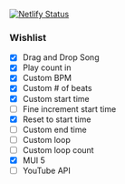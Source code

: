[![Netlify Status](https://api.netlify.com/api/v1/badges/15514978-84e8-414a-ab28-30769865d3e4/deploy-status)](https://app.netlify.com/sites/lively-lamington-133392/deploys)

### Wishlist

- [x] Drag and Drop Song
- [x] Play count in
- [x] Custom BPM
- [x] Custom # of beats
- [x] Custom start time
- [ ] Fine increment start time
- [x] Reset to start time
- [ ] Custom end time
- [ ] Custom loop
- [ ] Custom loop count
- [x] MUI 5
- [ ] YouTube API

